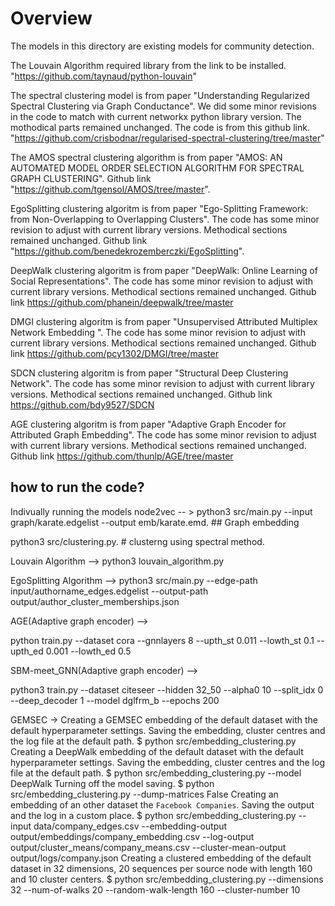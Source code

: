 # Overview

The models in this directory are existing models for community detection.

The Louvain Algorithm required library from the link to be installed. "https://github.com/taynaud/python-louvain"

The spectral clustering model is from paper "Understanding Regularized Spectral Clustering via Graph Conductance". We did some minor revisions in the code to match with current networkx python library version. The mothodical parts remained unchanged. The code is from this github link. "https://github.com/crisbodnar/regularised-spectral-clustering/tree/master" 


The AMOS spectral clustering algorithm is from paper "AMOS: AN AUTOMATED MODEL ORDER SELECTION ALGORITHM FOR SPECTRAL GRAPH CLUSTERING". Github link "https://github.com/tgensol/AMOS/tree/master". 

EgoSplitting clustering algoritm is from paper "Ego-Splitting Framework: from Non-Overlapping to Overlapping Clusters". The code has some minor revision to adjust with current library versions. Methodical sections remained unchanged. Github link "https://github.com/benedekrozemberczki/EgoSplitting". 

DeepWalk clustering algoritm is from paper "DeepWalk: Online Learning of Social Representations". The code has some minor revision to adjust with current library versions. Methodical sections remained unchanged. Github link https://github.com/phanein/deepwalk/tree/master

DMGI clustering algoritm is from paper "Unsupervised Attributed Multiplex Network Embedding ". The code has some minor revision to adjust with current library versions. Methodical sections remained unchanged. Github link https://github.com/pcy1302/DMGI/tree/master

SDCN clustering algoritm is from paper "Structural Deep Clustering Network". The code has some minor revision to adjust with current library versions.  Methodical sections remained unchanged. Github link https://github.com/bdy9527/SDCN

AGE clustering algoritm is from paper "Adaptive Graph Encoder for Attributed Graph Embedding". The code has some minor revision to adjust with current library versions.  Methodical sections remained unchanged. Github link  https://github.com/thunlp/AGE/tree/master


## how to run the code?

Indivually running the models
node2vec -- > 
python3 src/main.py --input graph/karate.edgelist --output emb/karate.emd. ## Graph embedding

python3 src/clustering.py. # clusterng using spectral method.

Louvain Algorithm --> python3 louvain_algorithm.py

EgoSplitting Algorithm --> python3 src/main.py --edge-path input/authorname_edges.edgelist --output-path output/author_cluster_memberships.json

AGE(Adaptive graph encoder) -->

python train.py --dataset cora --gnnlayers 8 --upth_st 0.011 --lowth_st 0.1 --upth_ed 0.001 --lowth_ed 0.5

SBM-meet_GNN(Adaptive graph encoder) -->

python3 train.py --dataset citeseer --hidden 32_50 --alpha0 10 --split_idx 0 --deep_decoder 1 --model dglfrm_b --epochs 200

GEMSEC -> 
Creating a GEMSEC embedding of the default dataset with the default hyperparameter settings. Saving the embedding, cluster centres and the log file at the default path.
$ python src/embedding_clustering.py
Creating a DeepWalk embedding of the default dataset with the default hyperparameter settings. Saving the embedding, cluster centres and the log file at the default path.
$ python src/embedding_clustering.py --model DeepWalk
Turning off the model saving.
$ python src/embedding_clustering.py --dump-matrices False
Creating an embedding of an other dataset the `Facebook Companies`. Saving the output and the log in a custom place.
$ python src/embedding_clustering.py --input data/company_edges.csv  --embedding-output output/embeddings/company_embedding.csv --log-output output/cluster_means/company_means.csv --cluster-mean-output output/logs/company.json
Creating a clustered embedding of the default dataset in 32 dimensions, 20 sequences per source node with length 160 and 10 cluster centers.
$ python src/embedding_clustering.py --dimensions 32 --num-of-walks 20 --random-walk-length 160 --cluster-number 10


